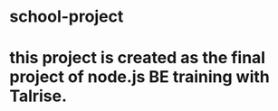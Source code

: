 # school-project
# this project is created as the final project of node.js BE training with Talrise.
